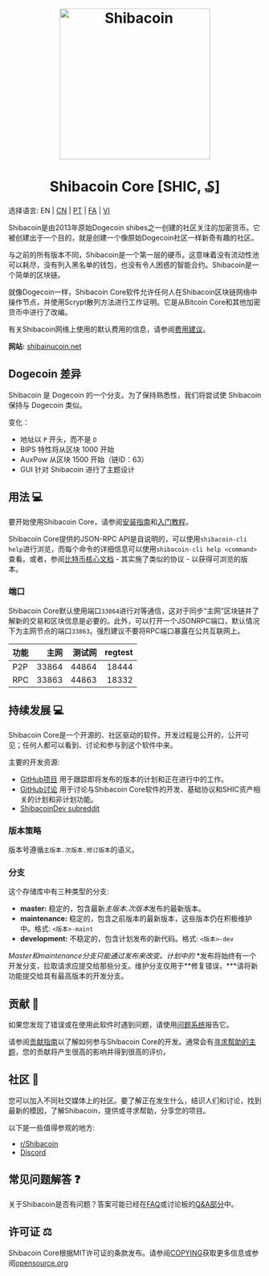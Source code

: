 <h1 align="center">
<img src="https://i.imgur.com/yap2xAX.png" alt="Shibacoin" width="300"/>
<br/><br/>
Shibacoin Core [SHIC, ₷]  
</h1>

选择语言: EN | [CN](./README_zh_CN.md) | [PT](./README_pt_BR.md) | [FA](./README_fa_IR.md) | [VI](./README_vi_VN.md)

Shibacoin是由2013年原始Dogecoin shibes之一创建的社区关注的加密货币。它被创建出于一个目的，就是创建一个像原始Dogecoin社区一样新奇有趣的社区。

与之前的所有版本不同，Shibacoin是一个第一层的硬币。这意味着没有流动性池可以耗尽，没有列入黑名单的钱包，也没有令人困惑的智能合约。Shibacoin是一个简单的区块链。

就像Dogecoin一样，Shibacoin Core软件允许任何人在Shibacoin区块链网络中操作节点，并使用Scrypt散列方法进行工作证明。它是从Bitcoin Core和其他加密货币中进行了改编。

有关Shibacoin网络上使用的默认费用的信息，请参阅[费用建议](doc/fee-recommendation.md)。

**网站:** [shibainucoin.net](https://shibainucoin.net)

## Dogecoin 差异

Shibacoin 是 Dogecoin 的一个分支。为了保持熟悉性，我们将尝试使 Shibacoin 保持与 Dogecoin 类似。

变化：

* 地址以 `P` 开头，而不是 `D`
* BIPS 特性将从区块 1000 开始
* AuxPow 从区块 1500 开始（链ID：63）
* GUI 针对 Shibacoin 进行了主题设计

## 用法 💻

要开始使用Shibacoin Core，请参阅[安装指南](INSTALL.md)和[入门教程](doc/getting-started.md)。

Shibacoin Core提供的JSON-RPC API是自说明的，可以使用`shibacoin-cli help`进行浏览，而每个命令的详细信息可以使用`shibacoin-cli help <command>`查看。或者，参阅[比特币核心文档](https://developer.bitcoin.org/reference/rpc/) - 其实施了类似的协议 - 以获得可浏览的版本。

### 端口

Shibacoin Core默认使用端口`33864`进行对等通信，这对于同步“主网”区块链并了解新的交易和区块信息是必要的。此外，可以打开一个JSONRPC端口，默认情况下为主网节点的端口`33863`。强烈建议不要将RPC端口暴露在公共互联网上。

| 功能     | 主网    | 测试网  | regtest |
| :------- | ------: | ------: | ------: |
| P2P      |   33864 |   44864 |   18444 |
| RPC      |   33863 |   44863 |   18332 |

## 持续发展 💻

Shibacoin Core是一个开源的、社区驱动的软件。开发过程是公开的，公开可见；任何人都可以看到、讨论和参与到这个软件中来。

主要的开发资源:

* [GitHub项目](https://github.com/shibacoinppc/shibacoin/projects) 用于跟踪即将发布的版本的计划和正在进行中的工作。
* [GitHub讨论](https://github.com/shibacoinppc/shibacoin/discussions) 用于讨论与Shibacoin Core软件的开发、基础协议和SHIC资产相关的计划和非计划功能。
* [ShibacoinDev subreddit](https://www.reddit.com/r/shibacoindev/)

### 版本策略
版本号遵循```主版本.次版本.修订版本```的语义。

### 分支
这个存储库中有三种类型的分支:

- **master:** 稳定的，包含最新*主版本.次版本*发布的最新版本。
- **maintenance:** 稳定的，包含之前版本的最新版本，这些版本仍在积极维护中。格式: ```<版本>-maint```
- **development:** 不稳定的，包含计划发布的新代码。格式: ```<版本>-dev```

*Master和maintenance分支只能通过发布来改变。计划中的*
*发布将始终有一个开发分支，拉取请求应提交给那些分支。维护分支仅用于**修复错误，***请将新功能提交给具有最高版本的开发分支。

## 贡献 🤝

如果您发现了错误或在使用此软件时遇到问题，请使用[问题系统](https://github.com/shibacoinppc/shibacoin/issues/new?assignees=&labels=bug&template=bug_report.md&title=%5Bbug%5D+)报告它。

请参阅[贡献指南](CONTRIBUTING.md)以了解如何参与Shibacoin Core的开发。通常会有[寻求帮助的主题](https://github.com/shibacoinppc/shibacoin/labels/help%20wanted)，您的贡献将产生很高的影响并得到很高的评价。

## 社区 🐸

您可以加入不同社交媒体上的社区。要了解正在发生什么，结识人们和讨论，找到最新的模因，了解Shibacoin，提供或寻求帮助，分享您的项目。

以下是一些值得参观的地方:

* [r/Shibacoin](https://www.reddit.com/r/shibacoin/)
* [Discord](https://shibainucoin.net/discord)

## 常见问题解答 ❓

关于Shibacoin是否有问题？答案可能已经在[FAQ](doc/FAQ.md)或讨论板的[Q&A部分](https://github.com/shibacoinppc/shibacoin/discussions/categories/q-a)中。

## 许可证 ⚖️
Shibacoin Core根据MIT许可证的条款发布。请参阅[COPYING](COPYING)获取更多信息或参阅[opensource.org](https://opensource.org/licenses/MIT)

